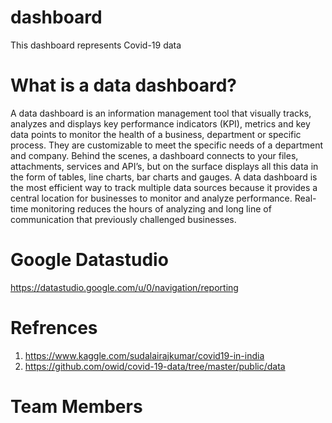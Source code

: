 # dashboard
  This dashboard represents  Covid-19 data  

# What is a data dashboard?
 A data dashboard is an information management tool that visually tracks, analyzes and displays key performance indicators (KPI), metrics and key data points to monitor the health of a business, department or specific process. They are customizable to meet the specific needs of a department and company. Behind the scenes, a dashboard connects to your files, attachments, services and API’s, but on the surface displays all this data in the form of tables, line charts, bar charts and gauges. A data dashboard is the most efficient way to track multiple data sources because it provides a central location for businesses to monitor and analyze performance. Real-time monitoring reduces the hours of analyzing and long line of communication that previously challenged businesses.
# Google Datastudio
  https://datastudio.google.com/u/0/navigation/reporting
# Refrences
1) https://www.kaggle.com/sudalairajkumar/covid19-in-india
2) https://github.com/owid/covid-19-data/tree/master/public/data
# Team Members
 
 
